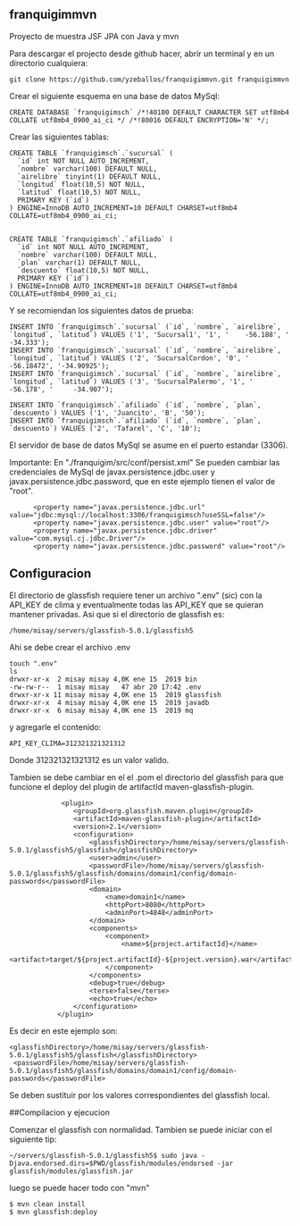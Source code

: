 ## franquigimmvn
Proyecto de muestra JSF JPA con Java y mvn

Para descargar el projecto desde github hacer, abrir un terminal y en un directorio cualquiera:

```
git clone https://github.com/yzeballos/franquigimmvn.git franquigimmvn
```

Crear el siguiente esquema en una base de datos MySql:
```
CREATE DATABASE `franquigimsch` /*!40100 DEFAULT CHARACTER SET utf8mb4 COLLATE utf8mb4_0900_ai_ci */ /*!80016 DEFAULT ENCRYPTION='N' */;
```

Crear las siguientes tablas:

```
CREATE TABLE `franquigimsch`.`sucursal` (
  `id` int NOT NULL AUTO_INCREMENT,
  `nombre` varchar(100) DEFAULT NULL,  
  `airelibre` tinyint(1) DEFAULT NULL,
  `longitud` float(10,5) NOT NULL,
  `latitud` float(10,5) NOT NULL,
  PRIMARY KEY (`id`)
) ENGINE=InnoDB AUTO_INCREMENT=10 DEFAULT CHARSET=utf8mb4 COLLATE=utf8mb4_0900_ai_ci;


CREATE TABLE `franquigimsch`.`afiliado` (
  `id` int NOT NULL AUTO_INCREMENT,
  `nombre` varchar(100) DEFAULT NULL,  
  `plan` varchar(1) DEFAULT NULL,
  `descuento` float(10,5) NOT NULL,
  PRIMARY KEY (`id`)
) ENGINE=InnoDB AUTO_INCREMENT=10 DEFAULT CHARSET=utf8mb4 COLLATE=utf8mb4_0900_ai_ci;
```
Y se recomiendan los siguientes datos de prueba:

```
INSERT INTO `franquigimsch`.`sucursal` (`id`, `nombre`, `airelibre`, `longitud`, `latitud`) VALUES ('1', 'Sucursal1', '1', ' 	-56.188', ' 	-34.333');
INSERT INTO `franquigimsch`.`sucursal` (`id`, `nombre`, `airelibre`, `longitud`, `latitud`) VALUES ('2', 'SucursalCordon', '0', ' 	-56.18472', '-34.90925');
INSERT INTO `franquigimsch`.`sucursal` (`id`, `nombre`, `airelibre`, `longitud`, `latitud`) VALUES ('3', 'SucursalPalermo', '1', ' 	-56.178', ' 	-34.907');

INSERT INTO `franquigimsch`.`afiliado` (`id`, `nombre`, `plan`, `descuento`) VALUES ('1', 'Juancito', 'B', '50');
INSERT INTO `franquigimsch`.`afiliado` (`id`, `nombre`, `plan`, `descuento`) VALUES ('2', 'Tafarel', 'C', '10');
```
El servidor de base de datos MySql se asume en el puerto estandar (3306).

Importante: En "./franquigim/src/conf/persist.xml" Se pueden cambiar las credenciales de MySql de javax.persistence.jdbc.user y javax.persistence.jdbc.password, que en este ejemplo tienen el valor de "root".

```
      <property name="javax.persistence.jdbc.url" value="jdbc:mysql://localhost:3306/franquigimsch?useSSL=false"/>
      <property name="javax.persistence.jdbc.user" value="root"/>
      <property name="javax.persistence.jdbc.driver" value="com.mysql.cj.jdbc.Driver"/>
      <property name="javax.persistence.jdbc.password" value="root"/>
```      

## Configuracion
El directorio de glassfish requiere tener un archivo ".env" (sic) con la API_KEY de clima y eventualmente todas las API_KEY que se quieran mantener privadas.
Asi que si el directorio de glassfish es:
```      
/home/misay/servers/glassfish-5.0.1/glassfish5
```      
Ahi se debe crear el archivo .env

```      
touch ".env"
ls
drwxr-xr-x  2 misay misay 4,0K ene 15  2019 bin
-rw-rw-r--  1 misay misay   47 abr 20 17:42 .env
drwxr-xr-x 11 misay misay 4,0K ene 15  2019 glassfish
drwxr-xr-x  4 misay misay 4,0K ene 15  2019 javadb
drwxr-xr-x  6 misay misay 4,0K ene 15  2019 mq
```      

y agregarle el contenido:
```      
API_KEY_CLIMA=312321321321312
```      
Donde 312321321321312 es un valor valido.

Tambien se debe cambiar en el el .pom el directorio del glassfish para que funcione el deploy del plugin de artifactId maven-glassfish-plugin.

```      
             <plugin>
                <groupId>org.glassfish.maven.plugin</groupId>
                <artifactId>maven-glassfish-plugin</artifactId>
                <version>2.1</version>
                <configuration>
                    <glassfishDirectory>/home/misay/servers/glassfish-5.0.1/glassfish5/glassfish</glassfishDirectory>
                    <user>admin</user>
                    <passwordFile>/home/misay/servers/glassfish-5.0.1/glassfish5/glassfish/domains/domain1/config/domain-passwords</passwordFile>
                    <domain>
                        <name>domain1</name>
                        <httpPort>8080</httpPort>
                        <adminPort>4848</adminPort>
                    </domain>
                    <components>
                        <component>
                            <name>${project.artifactId}</name>
                            <artifact>target/${project.artifactId}-${project.version}.war</artifact>
                        </component>
                    </components>
                    <debug>true</debug>
                    <terse>false</terse>
                    <echo>true</echo>
                </configuration>
            </plugin>
```      
Es decir en este ejemplo son:
```      
<glassfishDirectory>/home/misay/servers/glassfish-5.0.1/glassfish5/glassfish</glassfishDirectory>
 <passwordFile>/home/misay/servers/glassfish-5.0.1/glassfish5/glassfish/domains/domain1/config/domain-passwords</passwordFile>
```
Se deben sustituir por los valores correspondientes del glassfish local.

##Compilacion y ejecucion

Comenzar el glassfish con normalidad.
Tambien se puede iniciar con el siguiente tip:
``` 
~/servers/glassfish-5.0.1/glassfish5$ sudo java -Djava.endorsed.dirs=$PWD/glassfish/modules/endorsed -jar glassfish/modules/glassfish.jar
``` 
luego se puede hacer todo con "mvn"

``` 
$ mvn clean install
$ mvn glassfish:deploy
``` 

